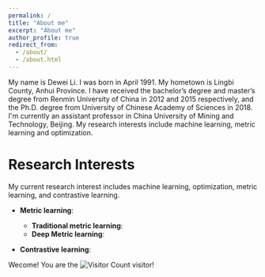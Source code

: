 ```yaml
---
permalink: /
title: "About me"
excerpt: "About me"
author_profile: true
redirect_from: 
  - /about/
  - /about.html
---
```


My name is Dewei Li. I was born in April 1991. My hometown is Lingbi County, Anhui Province. I have received the bachelor’s degree and master’s degree from Renmin University of China in 2012 and 2015 respectively, and the Ph.D. degree from University of Chinese Academy of Sciences in 2018. I'm currently an assistant professor in China University of Mining and Technology, Beijing. My research interests include machine learning, metric learning and optimization.

Research Interests
======
My current research interest includes machine learning, optimization, metric learning, and contrastive learning.
* **Metric learning**:
  * **Traditional metric learning**:
  * **Deep Metric learning**:

* **Contrastive learning**:

<!--img src="https://infhighdim.github.io/images/lidewei.png" class="floatpic" width="360" height="480"-->




Wecome! You are the ![Visitor Count](https://profile-counter.glitch.me/InfHighDim/count.svg) visitor!
